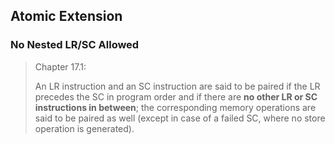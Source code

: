 ## Atomic Extension

### No Nested LR/SC Allowed

> Chapter 17.1:
> 
> An LR instruction and an SC instruction are said to be paired if the LR precedes the SC in program
order and if there are **no other LR or SC instructions in between**; the corresponding memory
operations are said to be paired as well (except in case of a failed SC, where no store operation is
generated).
